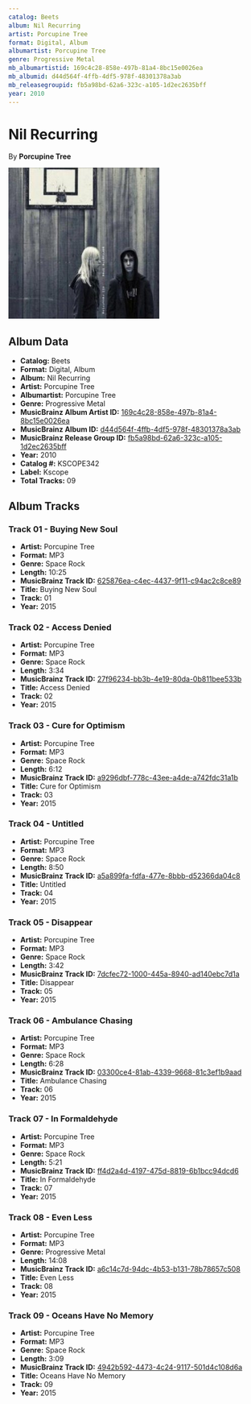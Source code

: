 ```yaml
---
catalog: Beets
album: Nil Recurring
artist: Porcupine Tree
format: Digital, Album
albumartist: Porcupine Tree
genre: Progressive Metal
mb_albumartistid: 169c4c28-858e-497b-81a4-8bc15e0026ea
mb_albumid: d44d564f-4ffb-4df5-978f-48301378a3ab
mb_releasegroupid: fb5a98bd-62a6-323c-a105-1d2ec2635bff
year: 2010
---
```


# Nil Recurring

By **Porcupine Tree**

![](../../assets/beetscovers/Porcupine_Tree-Nil_Recurring.jpg)

## Album Data

- **Catalog:** Beets
- **Format:** Digital, Album
- **Album:** Nil Recurring
- **Artist:** Porcupine Tree
- **Albumartist:** Porcupine Tree
- **Genre:** Progressive Metal
- **MusicBrainz Album Artist ID:** [169c4c28-858e-497b-81a4-8bc15e0026ea](https://musicbrainz.org/artist/169c4c28-858e-497b-81a4-8bc15e0026ea)
- **MusicBrainz Album ID:** [d44d564f-4ffb-4df5-978f-48301378a3ab](https://musicbrainz.org/release/d44d564f-4ffb-4df5-978f-48301378a3ab)
- **MusicBrainz Release Group ID:** [fb5a98bd-62a6-323c-a105-1d2ec2635bff](https://musicbrainz.org/release-group/fb5a98bd-62a6-323c-a105-1d2ec2635bff)
- **Year:** 2010
- **Catalog #:** KSCOPE342
- **Label:** Kscope
- **Total Tracks:** 09

## Album Tracks

### Track 01 - Buying New Soul

- **Artist:** Porcupine Tree
- **Format:** MP3
- **Genre:** Space Rock
- **Length:** 10:25
- **MusicBrainz Track ID:** [625876ea-c4ec-4437-9f11-c94ac2c8ce89](https://musicbrainz.org/recording/625876ea-c4ec-4437-9f11-c94ac2c8ce89)
- **Title:** Buying New Soul
- **Track:** 01
- **Year:** 2015

### Track 02 - Access Denied

- **Artist:** Porcupine Tree
- **Format:** MP3
- **Genre:** Space Rock
- **Length:** 3:34
- **MusicBrainz Track ID:** [27f96234-bb3b-4e19-80da-0b811bee533b](https://musicbrainz.org/recording/27f96234-bb3b-4e19-80da-0b811bee533b)
- **Title:** Access Denied
- **Track:** 02
- **Year:** 2015

### Track 03 - Cure for Optimism

- **Artist:** Porcupine Tree
- **Format:** MP3
- **Genre:** Space Rock
- **Length:** 6:12
- **MusicBrainz Track ID:** [a9296dbf-778c-43ee-a4de-a742fdc31a1b](https://musicbrainz.org/recording/a9296dbf-778c-43ee-a4de-a742fdc31a1b)
- **Title:** Cure for Optimism
- **Track:** 03
- **Year:** 2015

### Track 04 - Untitled

- **Artist:** Porcupine Tree
- **Format:** MP3
- **Genre:** Space Rock
- **Length:** 8:50
- **MusicBrainz Track ID:** [a5a899fa-fdfa-477e-8bbb-d52366da04c8](https://musicbrainz.org/recording/a5a899fa-fdfa-477e-8bbb-d52366da04c8)
- **Title:** Untitled
- **Track:** 04
- **Year:** 2015

### Track 05 - Disappear

- **Artist:** Porcupine Tree
- **Format:** MP3
- **Genre:** Space Rock
- **Length:** 3:42
- **MusicBrainz Track ID:** [7dcfec72-1000-445a-8940-ad140ebc7d1a](https://musicbrainz.org/recording/7dcfec72-1000-445a-8940-ad140ebc7d1a)
- **Title:** Disappear
- **Track:** 05
- **Year:** 2015

### Track 06 - Ambulance Chasing

- **Artist:** Porcupine Tree
- **Format:** MP3
- **Genre:** Space Rock
- **Length:** 6:28
- **MusicBrainz Track ID:** [03300ce4-81ab-4339-9668-81c3ef1b9aad](https://musicbrainz.org/recording/03300ce4-81ab-4339-9668-81c3ef1b9aad)
- **Title:** Ambulance Chasing
- **Track:** 06
- **Year:** 2015

### Track 07 - In Formaldehyde

- **Artist:** Porcupine Tree
- **Format:** MP3
- **Genre:** Space Rock
- **Length:** 5:21
- **MusicBrainz Track ID:** [ff4d2a4d-4197-475d-8819-6b1bcc94dcd6](https://musicbrainz.org/recording/ff4d2a4d-4197-475d-8819-6b1bcc94dcd6)
- **Title:** In Formaldehyde
- **Track:** 07
- **Year:** 2015

### Track 08 - Even Less

- **Artist:** Porcupine Tree
- **Format:** MP3
- **Genre:** Progressive Metal
- **Length:** 14:08
- **MusicBrainz Track ID:** [a6c14c7d-94dc-4b53-b131-78b78657c508](https://musicbrainz.org/recording/a6c14c7d-94dc-4b53-b131-78b78657c508)
- **Title:** Even Less
- **Track:** 08
- **Year:** 2015

### Track 09 - Oceans Have No Memory

- **Artist:** Porcupine Tree
- **Format:** MP3
- **Genre:** Space Rock
- **Length:** 3:09
- **MusicBrainz Track ID:** [4942b592-4473-4c24-9117-501d4c108d6a](https://musicbrainz.org/recording/4942b592-4473-4c24-9117-501d4c108d6a)
- **Title:** Oceans Have No Memory
- **Track:** 09
- **Year:** 2015

